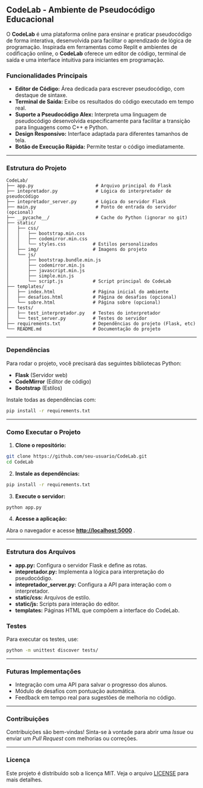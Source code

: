 
## **CodeLab - Ambiente de Pseudocódigo Educacional**

O **CodeLab** é uma plataforma online para ensinar e praticar pseudocódigo de forma interativa, desenvolvida para facilitar o aprendizado de lógica de programação. Inspirada em ferramentas como Replit e ambientes de codificação online, o **CodeLab** oferece um editor de código, terminal de saída e uma interface intuitiva para iniciantes em programação.

###  **Funcionalidades Principais**

* **Editor de Código:** Área dedicada para escrever pseudocódigo, com destaque de sintaxe.
* **Terminal de Saída:** Exibe os resultados do código executado em tempo real.
* **Suporte a Pseudocódigo Alex:** Interpreta uma linguagem de pseudocódigo desenvolvida especificamente para facilitar a transição para linguagens como C++ e Python.
* **Design Responsivo:** Interface adaptada para diferentes tamanhos de tela.
* **Botão de Execução Rápida:** Permite testar o código imediatamente.

---

###  **Estrutura do Projeto**

```
CodeLab/
├── app.py                       # Arquivo principal do Flask
├── intepretador.py              # Lógica do interpretador de pseudocódigo
├── intepretador_server.py       # Lógica do servidor Flask
├── main.py                      # Ponto de entrada do servidor (opcional)
├── __pycache__/                 # Cache do Python (ignorar no git)
├── static/
│   ├── css/
│   │   ├── bootstrap.min.css
│   │   ├── codemirror.min.css
│   │   └── styles.css          # Estilos personalizados
│   ├── img/                    # Imagens do projeto
│   └── js/
│       ├── bootstrap.bundle.min.js
│       ├── codemirror.min.js
│       ├── javascript.min.js
│       ├── simple.min.js
│       └── script.js           # Script principal do CodeLab
├── templates/
│   ├── index.html              # Página inicial do ambiente
│   ├── desafios.html           # Página de desafios (opcional)
│   └── sobre.html              # Página sobre (opcional)
├── tests/
│   ├── test_interpretador.py   # Testes do interpretador
│   └── test_server.py          # Testes do servidor
├── requirements.txt            # Dependências do projeto (Flask, etc)
└── README.md                   # Documentação do projeto
```

---

###  **Dependências**

Para rodar o projeto, você precisará das seguintes bibliotecas Python:

* **Flask** (Servidor web)
* **CodeMirror** (Editor de código)
* **Bootstrap** (Estilos)

Instale todas as dependências com:

```bash
pip install -r requirements.txt
```

---

###  **Como Executar o Projeto**

1. **Clone o repositório:**

```bash
git clone https://github.com/seu-usuario/CodeLab.git
cd CodeLab
```

2. **Instale as dependências:**

```bash
pip install -r requirements.txt
```

3. **Execute o servidor:**

```bash
python app.py
```

4. **Acesse a aplicação:**

Abra o navegador e acesse  **[http://localhost:5000](http://localhost:5000/)** .

---

###  **Estrutura dos Arquivos**

* **app.py:** Configura o servidor Flask e define as rotas.
* **intepretador.py:** Implementa a lógica para interpretação do pseudocódigo.
* **intepretador_server.py:** Configura a API para interação com o interpretador.
* **static/css:** Arquivos de estilo.
* **static/js:** Scripts para interação do editor.
* **templates:** Páginas HTML que compõem a interface do CodeLab.

###  **Testes**

Para executar os testes, use:

```bash
python -m unittest discover tests/
```

---

###  **Futuras Implementações**

* Integração com uma API para salvar o progresso dos alunos.
* Módulo de desafios com pontuação automática.
* Feedback em tempo real para sugestões de melhoria no código.

---

###  **Contribuições**

Contribuições são bem-vindas! Sinta-se à vontade para abrir uma *Issue* ou enviar um *Pull Request* com melhorias ou correções.

---

###  **Licença**

Este projeto é distribuído sob a licença MIT. Veja o arquivo [LICENSE](https://chatgpt.com/c/LICENSE) para mais detalhes.
